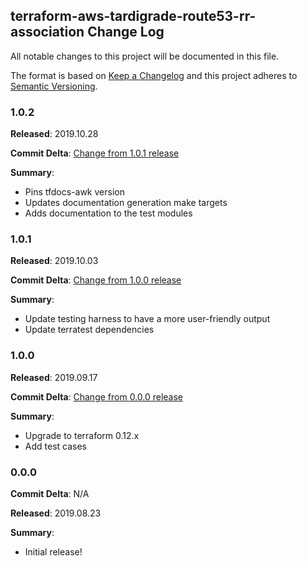 ## terraform-aws-tardigrade-route53-rr-association Change Log

All notable changes to this project will be documented in this file.

The format is based on [Keep a Changelog](http://keepachangelog.com/) and this project adheres to [Semantic Versioning](http://semver.org/).

### 1.0.2

**Released**: 2019.10.28

**Commit Delta**: [Change from 1.0.1 release](https://github.com/plus3it/terraform-aws-tardigrade-route53-rr-association/compare/1.0.1...1.0.2)

**Summary**:

*   Pins tfdocs-awk version
*   Updates documentation generation make targets
*   Adds documentation to the test modules

### 1.0.1

**Released**: 2019.10.03

**Commit Delta**: [Change from 1.0.0 release](https://github.com/plus3it/terraform-aws-tardigrade-route53-rr-association/compare/1.0.0...1.0.1)

**Summary**:

*   Update testing harness to have a more user-friendly output
*   Update terratest dependencies

### 1.0.0

**Released**: 2019.09.17

**Commit Delta**: [Change from 0.0.0 release](https://github.com/plus3it/terraform-aws-tardigrade-route53-rr-association/compare/0.0.0...1.0.0)

**Summary**:

*   Upgrade to terraform 0.12.x
*   Add test cases

### 0.0.0

**Commit Delta**: N/A

**Released**: 2019.08.23

**Summary**:

*   Initial release!
